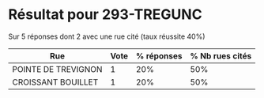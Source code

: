 # Résultat pour 293-TREGUNC

Sur 5 réponses dont 2 avec une rue cité (taux réussite 40%)

| Rue | Vote | % réponses | % Nb rues cités|
|-----|------|------------|----------------|
| POINTE DE TREVIGNON | 1 | 20% | 50%|
| CROISSANT BOUILLET | 1 | 20% | 50%|

